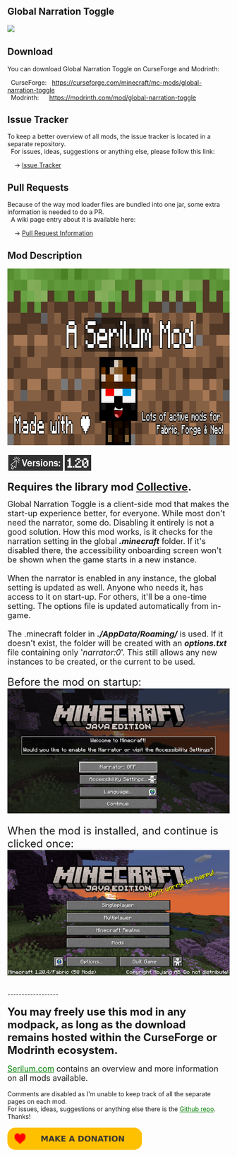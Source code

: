 <h2>Global Narration Toggle</h2>

<p><a href="https://github.com/Serilum/Global-Narration-Toggle"><img src="https://serilum.com/assets/data/logo/global-narration-toggle.png"></a></p><h2>Download</h2>

<p>You can download Global Narration Toggle on CurseForge and Modrinth:</p><p>&nbsp;&nbsp;CurseForge: &nbsp;&nbsp;<a href="https://curseforge.com/minecraft/mc-mods/global-narration-toggle">https://curseforge.com/minecraft/mc-mods/global-narration-toggle</a><br>&nbsp;&nbsp;Modrinth: &nbsp;&nbsp;&nbsp;&nbsp;&nbsp;<a href="https://modrinth.com/mod/global-narration-toggle">https://modrinth.com/mod/global-narration-toggle</a></p>

<h2>Issue Tracker</h2>

<p>To keep a better overview of all mods, the issue tracker is located in a separate repository.<br>&nbsp;&nbsp;For issues, ideas, suggestions or anything else, please follow this link:</p>

<p>&nbsp;&nbsp;&nbsp;&nbsp;-> <a href="https://serilum.com/url/issue-tracker">Issue Tracker</a></p>

<h2>Pull Requests</h2>

<p>Because of the way mod loader files are bundled into one jar, some extra information is needed to do a PR.<br>&nbsp;&nbsp;A wiki page entry about it is available here:</p>

<p>&nbsp;&nbsp;&nbsp;&nbsp;-> <a href="https://serilum.com/url/pull-requests">Pull Request Information</a></p>

<h2>Mod Description</h2>

<p><a href="https://serilum.com/" rel="nofollow"><img src="https://github.com/Serilum/.cdn/blob/main/description/header/header.png" alt="" width="838" height="400"></a><br><br><a href="https://legacy.curseforge.com/minecraft/mc-mods/global-narration-toggle/files"><img src="https://github.com/Serilum/.cdn/raw/main/description/versions/header.png"></a><a href="https://legacy.curseforge.com/minecraft/mc-mods/global-narration-toggle/files/all?filter-status=1&filter-game-version=1738749986:75125" rel="nofollow"><img src="https://github.com/Serilum/.cdn/raw/main/description/versions/1_20.png"></a><br><br><strong><span style="font-size:24px">Requires the library mod&nbsp;<a style="font-size:24px" href="https://curseforge.com/minecraft/mc-mods/collective" rel="nofollow">Collective</a>.<br></span></strong></p>

<p><span style="font-size:18px">Global Narration Toggle is a client-side mod that makes the start-up experience better, for everyone. While most don't need the narrator, some do. Disabling it entirely is not a good solution. How this mod works, is it checks for the narration setting in the global <em><strong>.minecraft</strong></em> folder. If it's disabled there, the accessibility onboarding screen won't be shown when the game starts in a new instance.<br><br>When the narrator is enabled in any instance, the global setting is updated as well. Anyone who needs it, has access to it on start-up. For others, it'll be a one-time setting. The options file is updated automatically from in-game.<br><br>The .minecraft folder in <em><strong>./AppData/Roaming/</strong></em> is used. If it doesn't exist, the folder will be created with an <em><strong>options.txt</strong></em> file containing only '<em>narrator:0</em>'. This still allows any new instances to be created, or the current to be used.<br><br><span style="font-size:24px">Before the mod on startup:</span><br><picture><img src="https://github.com/Serilum/.cdn/raw/main/projects/global-narration-toggle/a.png"></picture><br><br><span style="font-size:24px">When the mod is installed, and continue is clicked once:</span><br></span><picture><img src="https://github.com/Serilum/.cdn/raw/main/projects/global-narration-toggle/b.png"></picture></p>

<p><br>------------------<br><br><span style="font-size:24px"><strong>You may freely use this mod in any modpack, as long as the download remains hosted within the CurseForge or Modrinth ecosystem.</strong></span><br><br><span style="font-size:18px"><a style="font-size:18px;color:#008000" href="https://serilum.com/" rel="nofollow">Serilum.com</a> contains an overview and more information on all mods available.</span><br><br><span style="font-size:14px">Comments are disabled as I'm unable to keep track of all the separate pages on each mod.</span><span style="font-size:14px"><br>For issues, ideas, suggestions or anything else there is the&nbsp;<a style="font-size:14px;color:#008000" href="https://serilum.com/url/issue-tracker" rel="nofollow">Github repo</a>. Thanks!</span><span style="font-size:6px"><br><br></span><a href="https://ricksouth.com/donate" rel="nofollow"><img src="https://github.com/Serilum/.cdn/raw/main/description/shields/donation_rounded.svg" alt="" width="306" height="50"></a></p>